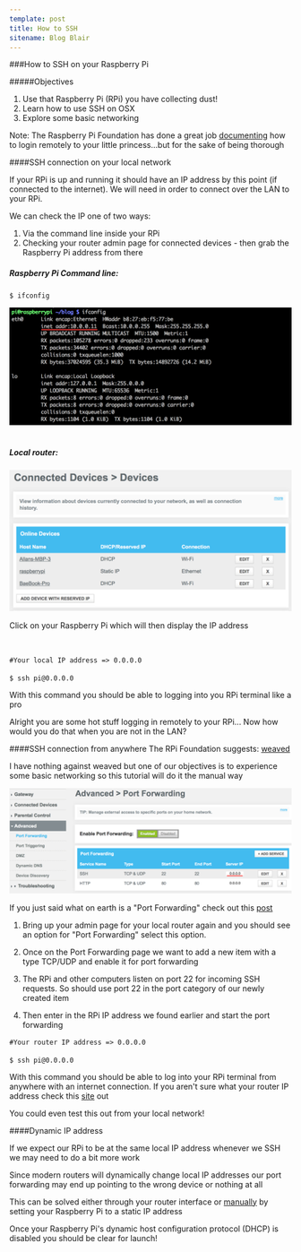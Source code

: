 ```yaml
---
template: post
title: How to SSH
sitename: Blog Blair
---
```


###How to SSH on your Raspberry Pi

#####Objectives
1. Use that Raspberry Pi (RPi) you have collecting dust!
2. Learn how to use SSH on OSX
3. Explore some basic networking

Note: The Raspberry Pi Foundation has done a great job
<a href="https://www.raspberrypi.org/documentation/remote-access/">documenting</a> how to login remotely to your little princess...but for the sake of being thorough

####SSH connection on your local network

If your RPi is up and running it should have an IP address by this point (if connected to the internet). We will need  in order to connect over the LAN to your RPi.

We can check the IP one of two ways:

1. Via the command line inside your RPi
2. Checking your router admin page for connected devices - then grab the Raspberry Pi address from there

##### Raspberry Pi Command line:

```
$ ifconfig
```

<img width="600px" src="../images/find_local_ip.png"></img>
<br/><br/>

##### Local router:

<img width="600px" src="../images/router_ip.png"></img>

Click on your Raspberry Pi which will then display the IP address

<br/>

```
#Your local IP address => 0.0.0.0

$ ssh pi@0.0.0.0
```

With this command you should be able to logging into you RPi terminal like a pro

Alright you are some hot stuff logging in remotely to your RPi... Now how would you do that when you are not in the LAN?
<br/>

####SSH connection from anywhere
The RPi Foundation suggests: <a href="https://www.raspberrypi.org/documentation/remote-access/access-over-Internet/internetaccess.md">weaved</a>

I have nothing against weaved but one of our objectives is to experience some basic networking so this tutorial will do it the manual way

<img width="600px" src="../images/router_port_forwarding.png"></img>

If you just said what on earth is a "Port Forwarding" check out this <a href="http://superuser.com/questions/284051/what-is-port-forwarding-and-what-is-it-used-for  ">post</a>
<br/>

1. Bring up your admin page for your local router again and you should see an option for "Port Forwarding" select this option.

2. Once on the Port Forwarding page we want to add a new item with a type TCP/UDP and enable it for port forwarding

3. The RPi and other computers listen on port 22 for incoming SSH requests. So should use port 22 in the port category of our newly created item

4. Then enter in the RPi IP address we found earlier and start the port forwarding

```
#Your router IP address => 0.0.0.0

$ ssh pi@0.0.0.0
```

With this command you should be able to log into your RPi terminal from anywhere with an internet connection. If you aren't sure what your router IP address check this [site](http://www.myipaddress.com/show-my-ip-address/) out

You could even test this out from your local network!

####Dynamic IP address

If we expect our RPi to be at the same local IP address whenever we SSH we may need to do a bit more work

Since modern routers will dynamically change local IP addresses our port forwarding may end up pointing to the wrong device or nothing at all

This can be solved either through your router interface or [manually](http://elinux.org/RPi_Setting_up_a_static_IP_in_Debian) by setting your Raspberry Pi to a static IP address

Once your Raspberry Pi's dynamic host configuration protocol (DHCP) is disabled you should be clear for launch!
